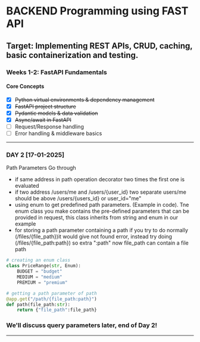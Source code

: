 # BACKEND Programming using FAST API

## Target: Implementing REST APIs, CRUD, caching, basic containerization and testing.

### Weeks 1-2: FastAPI Fundamentals
#### Core Concepts
- [X] ~~Python virtual environments & dependency management~~
- [X] ~~FastAPI project structure~~
- [X] ~~Pydantic models & data validation~~
- [X] ~~Async/await in FastAPI~~
- [ ] Request/Response handling
- [ ] Error handling & middleware basics
---
### DAY 2 [17-01-2025]

Path Parameters Go through
- if same address in path operation decorator two times the first one is evaluated
- if two address /users/me and /users/{user_id} two separate users/me should be above /users/{users_id} or user_id="me"
- using enum to get predefined path parameters. (Example in code). Tne enum class you make contains the pre-defined parameters that can be provided in request, this class inherits from string and enum in our example
- for storing a path parameter containing a path if you try to do normally (/files/{file_path})it would give not found error, instead try doing (/files/{file_path:path}) so extra ":path" now file_path can contain a file path
```python
# creating an enum class
class PriceRange(str, Enum):
    BUDGET = "budget"
    MEDIUM = "medium"
    PREMIUM = "premium"

# getting a path parameter of path
@app.get("/path/{file_path:path}")
def path(file_path:str):
    return {"file_path":file_path}

```

### We'll discuss query parameters later, end of Day 2!

---